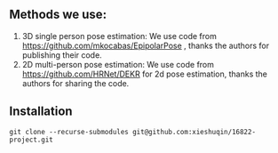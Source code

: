 ## Methods we use:
1. 3D single person pose estimation:
    We use code from https://github.com/mkocabas/EpipolarPose , thanks the authors for publishing their code.
2. 2D multi-person pose estimation:
    We use code from https://github.com/HRNet/DEKR for 2d pose estimation, thanks the authors for sharing the code. 


## Installation
```
git clone --recurse-submodules git@github.com:xieshuqin/16822-project.git
```
